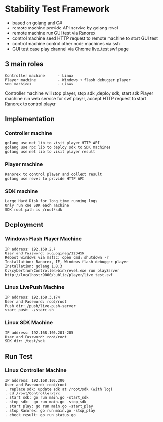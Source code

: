# Stability Test Framework
- based on golang and C#
- remote machine provide API service by golang revel
- remote machine run GUI test via Ranorex
- control machine seed HTTP request to remote machine to start GUI test
- control machine control other node machines via ssh
- GUI test case play channel via Chrome live_test.swf page

## 3 main roles
    Controller machine      - Linux
    Player machine          - Windows + flash debugger player
    SDK machines            - Linux
    
Controller machine will stop player, stop sdk ,deploy sdk, start sdk
Player machine run web service for swf player, accept HTTP request to start Ranorex to control player

## Implementation
### Controller machine
    golang use net lib to visit player HTTP API
    golang use rpc lib to deploy sdk to SDK machines
    golang use net lib to visit player result

### Player machine
    Ranorex to control player and collect result
    golang use revel to provide HTTP API
    
### SDK machine
    Large Hard Disk for long time running logs
    Only run one SDK each machine
    SDK root path is /root/sdk
    
    
## Deployment
### Windows Flash Player Machine
    IP address: 192.168.2.7
    User and Password: xuguoqinag/123456
    Reboot windows via mstsc: open cmd; shutdown -r    
    Installation: Ranorex, IE, Windows flash debugger player
    Installation: golang 1.8.3
    C:\cybertron\Controller>bin\revel.exe run playServer
    http://localhost:9000/public/player/live_test.swf

### Linux LivePush Machine
    IP address: 192.168.3.174
    User and Password: root/root
    Push dir: /push/live-push-server
    Start push: ./start.sh


### Linux SDK Machine
    IP address: 192.168.100.201-205
    User and Password: root/root
    SDK dir: /test/sdk


## Run Test
### Linux Controller Machine
    IP address: 192.168.100.200
    User and Password: root/root
    . replace sdk: update sdk at /root/sdk (with log)
    . cd /root/Controller/src
    . start sdk: go run main.go -start_sdk
    . stop sdk:  go run main.go -stop_sdk
    . start play: go run main.go -start_play
    . stop Ranorex: go run main.go -stop_play
    . check result: go run status.go

